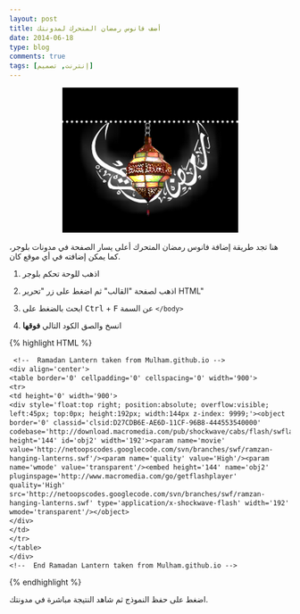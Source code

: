 ```yaml
---
layout: post
title: أضف فانوس رمضان المتحرك لمدونتك
date: 2014-06-18
type: blog
comments: true
tags: [إنترنت, تصميم]
---
```



<center><img src="/assets/beautiful-islamic-ramadan-widget-for-blogger.png" title="أضف فانوس رمضان المتحرك لمدونتك" alt="أضف فانوس رمضان المتحرك لمدونتك"></center>

هنا تجد طريقة إضافة فانوس رمضان المتحرك أعلى يسار الصفحة في مدونات بلوجر، كما يمكن إضافته في أي موقع كان.


1. اذهب للوحة تحكم بلوجر

2. اذهب لصفحة "القالب" ثم اضغط على زر "تحرير HTML"

3. ابحث بالضغط على <kbd>Ctrl</kbd> + <kbd>F</kbd> عن السمة `</body>`
    
4. انسخ والصق الكود التالي **فوقها**

{% highlight HTML %}

     <!--  Ramadan Lantern taken from Mulham.github.io -->
    <div align='center'>
    <table border='0' cellpadding='0' cellspacing='0' width='900'>
    <tr>
    <td height='0' width='900'>
    <div style='float:top right; position:absolute; overflow:visible; left:45px; top:0px; height:192px; width:144px z-index: 9999;'><object border='0' classid='clsid:D27CDB6E-AE6D-11CF-96B8-444553540000' codebase='http://download.macromedia.com/pub/shockwave/cabs/flash/swflash.cab#version=6,0,40,0' height='144' id='obj2' width='192'><param name='movie' value='http://netoopscodes.googlecode.com/svn/branches/swf/ramzan-hanging-lanterns.swf'/><param name='quality' value='High'/><param name='wmode' value='transparent'/><embed height='144' name='obj2' pluginspage='http://www.macromedia.com/go/getflashplayer' quality='High' src='http://netoopscodes.googlecode.com/svn/branches/swf/ramzan-hanging-lanterns.swf' type='application/x-shockwave-flash' width='192' wmode='transparent'/></object>
    </div>
    </td>
    </tr>
    </table>
    </div>
    <!--  End Ramadan Lantern taken from Mulham.github.io -->

{% endhighlight %}

 اضغط على حفظ النموذج ثم شاهد النتيجة مباشرة في مدونتك.
